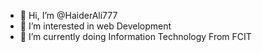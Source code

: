 - 👋 Hi, I’m @HaiderAli777
- 👀 I’m interested in web Development 
- 🌱 I’m currently doing Information Technology From FCIT 
